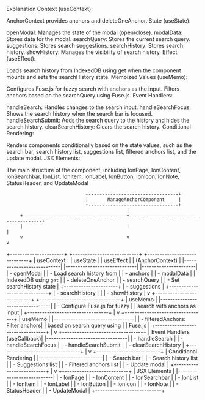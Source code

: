 Explanation
Context (useContext):

AnchorContext provides anchors and deleteOneAnchor.
State (useState):

openModal: Manages the state of the modal (open/close).
modalData: Stores data for the modal.
searchQuery: Stores the current search query.
suggestions: Stores search suggestions.
searchHistory: Stores search history.
showHistory: Manages the visibility of search history.
Effect (useEffect):

Loads search history from IndexedDB using get when the component mounts and sets the searchHistory state.
Memoized Values (useMemo):

Configures Fuse.js for fuzzy search with anchors as the input.
Filters anchors based on the searchQuery using Fuse.js.
Event Handlers:

handleSearch: Handles changes to the search input.
handleSearchFocus: Shows the search history when the search bar is focused.
handleSearchSubmit: Adds the search query to the history and hides the search history.
clearSearchHistory: Clears the search history.
Conditional Rendering:

Renders components conditionally based on the state values, such as the search bar, search history list, suggestions list, filtered anchors list, and the update modal.
JSX Elements:

The main structure of the component, including IonPage, IonContent, IonSearchbar, IonList, IonItem, IonLabel, IonButton, IonIcon, IonNote, StatusHeader, and UpdateModal

                                 +---------------------------------+
                                 |       ManageAnchorComponent     |
                                 +---------------------------------+
                                                |
         +--------------------------------------+--------------------------------------+
         |                                      |                                      |
         v                                      v                                      v

+----------------------+ +---------------------------+ +-----------------------------+
| useContext | | useState | | useEffect |
| (AnchorContext) | |---------------------------| |-----------------------------|
|----------------------| | - openModal | | - Load search history from |
| - anchors | | - modalData | | IndexedDB using `get` |
| - deleteOneAnchor | | - searchQuery | | - Set searchHistory state |
+----------------------+ | - suggestions | +-----------------------------+
| - searchHistory | |
| - showHistory | v
+---------------------------+ +---------------------------------+
| useMemo |
|---------------------------------|
| - Configure Fuse.js for fuzzy |
| search with anchors as input |
+---------------------------------+
|
v
+---------------------------------+
| useMemo |
|---------------------------------|
| - filteredAnchors: Filter anchors|
| based on search query using |
| Fuse.js |
+---------------------------------+
|
v
+---------------------------------+
| Event Handlers (useCallback)|
|---------------------------------|
| - handleSearch |
| - handleSearchFocus |
| - handleSearchSubmit |
| - clearSearchHistory |
+---------------------------------+
|
v
+--------------------------+
| Conditional Rendering |
|--------------------------|
| - Search bar |
| - Search history list |
| - Suggestions list |
| - Filtered anchors list |
| - Update modal |
+--------------------------+
|
v
+---------------------------+
| JSX Elements |
|---------------------------|
| - IonPage |
| - IonContent |
| - IonSearchbar |
| - IonList |
| - IonItem |
| - IonLabel |
| - IonButton |
| - IonIcon |
| - IonNote |
| - StatusHeader |
| - UpdateModal |
+---------------------------+
